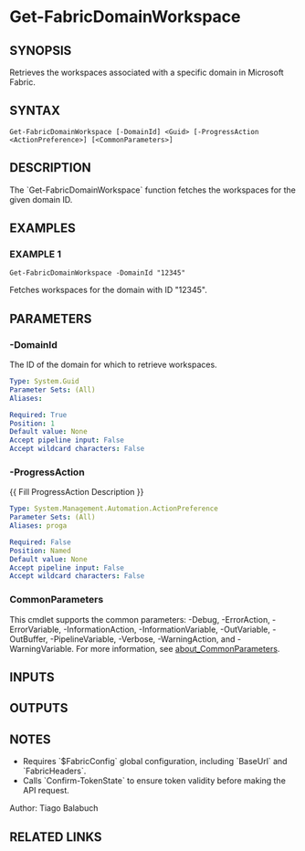 ﻿---
external help file: FabricTools-help.xml
Module Name: FabricTools
online version:
schema: 2.0.0
---

# Get-FabricDomainWorkspace

## SYNOPSIS
Retrieves the workspaces associated with a specific domain in Microsoft Fabric.

## SYNTAX

```
Get-FabricDomainWorkspace [-DomainId] <Guid> [-ProgressAction <ActionPreference>] [<CommonParameters>]
```

## DESCRIPTION
The \`Get-FabricDomainWorkspace\` function fetches the workspaces for the given domain ID.

## EXAMPLES

### EXAMPLE 1
```
Get-FabricDomainWorkspace -DomainId "12345"
```

Fetches workspaces for the domain with ID "12345".

## PARAMETERS

### -DomainId
The ID of the domain for which to retrieve workspaces.

```yaml
Type: System.Guid
Parameter Sets: (All)
Aliases:

Required: True
Position: 1
Default value: None
Accept pipeline input: False
Accept wildcard characters: False
```

### -ProgressAction
{{ Fill ProgressAction Description }}

```yaml
Type: System.Management.Automation.ActionPreference
Parameter Sets: (All)
Aliases: proga

Required: False
Position: Named
Default value: None
Accept pipeline input: False
Accept wildcard characters: False
```

### CommonParameters
This cmdlet supports the common parameters: -Debug, -ErrorAction, -ErrorVariable, -InformationAction, -InformationVariable, -OutVariable, -OutBuffer, -PipelineVariable, -Verbose, -WarningAction, and -WarningVariable. For more information, see [about_CommonParameters](http://go.microsoft.com/fwlink/?LinkID=113216).

## INPUTS

## OUTPUTS

## NOTES
- Requires \`$FabricConfig\` global configuration, including \`BaseUrl\` and \`FabricHeaders\`.
- Calls \`Confirm-TokenState\` to ensure token validity before making the API request.

Author: Tiago Balabuch

## RELATED LINKS

